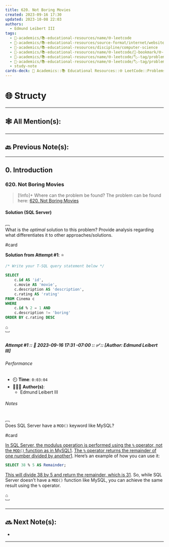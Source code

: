 ```yaml
---
title: 620. Not Boring Movies
created: 2023-09-16 17:30
updated: 2023-10-08 22:03
authors:
  - Edmund Leibert III
tags:
  - 🔴-academics/📚-educational-resources/name/🌐-leetcode
  - 🔴-academics/📚-educational-resources/source-format/internet/website
  - 🔴-academics/📚-educational-resources/discipline/computer-science
  - 🔴-academics/📚-educational-resources/name/🌐-leetcode/🔖-bookmark/🌐-leetcode/problems/620-not-boring-movies
  - 🔴-academics/📚-educational-resources/name/🌐-leetcode/🏷️-tag/problem/difficulty/easy
  - 🔴-academics/📚-educational-resources/name/🌐-leetcode/🏷️-tag/problem/tag/topic/database
  - study-note
cards-deck: 🔴 Academics::📚 Educational Resources::🌐 LeetCode::Problems::620. Not Boring Movies
---
```


# 🌐 Structy

---

## 🕸️ All Mention(s): 

---

## 🔙 Previous Note(s):

---

## 0. Introduction

### 620. Not Boring Movies

> [!info]+ Where can the problem be found?
> The problem can be found here: [620. Not Boring Movies](https://leetcode.com/problems/not-boring-movies/description/)

#### Solution (SQL Server)

﹇<br>
What is the _optimal_ solution to this problem? Provide analysis regarding what differentiates it to other approaches/solutions.

#card 

**Solution from Attempt #1**: ⭐

```sql
/* Write your T-SQL query statement below */

SELECT
    c.id AS 'id',
    c.movie AS 'movie',
    c.description AS 'description',
    c.rating AS 'rating'
FROM Cinema c
WHERE
    c.id % 2 = 1 AND
    c.description != 'boring'
ORDER BY c.rating DESC
```

⌂
<br>﹈<br>

##### Attempt #1 :: 📆 2023-09-16 17:31 -07:00 :: ✅ :: \[Author: Edmund Leibert III\]

###### Performance

- ⏲️ **Time**: `0:03:04`
- 🧔🏽‍♂️ **Author(s)**:
	- Edmund Leibert III

###### Notes

﹇<br>
Does SQL Server have a `MOD()` keyword like MySQL?

#card 

[In SQL Server, the modulus operation is performed using the `%` operator, not the `MOD()` function as in MySQL](about:blank#)[1](https://learn.microsoft.com/en-us/sql/t-sql/language-elements/modulo-transact-sql?view=sql-server-ver16). [The `%` operator returns the remainder of one number divided by another](https://learn.microsoft.com/en-us/sql/t-sql/language-elements/modulo-transact-sql?view=sql-server-ver16)[1](https://learn.microsoft.com/en-us/sql/t-sql/language-elements/modulo-transact-sql?view=sql-server-ver16). Here’s an example of how you can use it:

```sql
SELECT 38 % 5 AS Remainder;
```

[This will divide 38 by 5 and return the remainder, which is 3](about:blank#)[1](https://learn.microsoft.com/en-us/sql/t-sql/language-elements/modulo-transact-sql?view=sql-server-ver16). So, while SQL Server doesn’t have a `MOD()` function like MySQL, you can achieve the same result using the `%` operator.

⌂
<br>﹈<br>


---

## 🔜 Next Note(s):
- 

---
